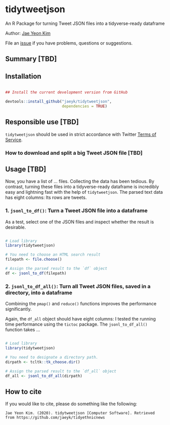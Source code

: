 # tidytweetjson

An R Package for turning Tweet JSON files into a tidyverse-ready dataframe 

Author: [Jae Yeon Kim](https://jaeyk.github.io/)

File an [issue](https://github.com/jaeyk/tidytweetjson/issues) if you have problems, questions or suggestions.

## Summary [TBD]

## Installation

```r

## Install the current development version from GitHub

devtools::install_github("jaeyk/tidytweetjson",
                         dependencies = TRUE)
```

## Responsible use [TBD]
`tidytweetjson` should be used in strict accordance with Twitter [Terms of Service](https://twitter.com/en/tos). 

### How to download and split a big Tweet JSON file [TBD]

## Usage [TBD]

Now, you have a list of ... files. Collecting the data has been tedious. By contrast, turning these files into a tidyverse-ready dataframe is incredibly easy and lightning fast with the help of `tidytweetjson`. The parsed text data has eight columns: Its rows are tweets. 

### 1. `jsonl_to_df()`: Turn a Tweet JSON file into a dataframe

As a test, select one of the JSON files and inspect whether the result is desirable.

```r

# Load library
library(tidytweetjson)

# You need to choose an HTML search result
filepath <- file.choose()

# Assign the parsed result to the `df` object
df <- jsonl_to_df(filepath)
```

### 2. `jsonl_to_df_all()`: Turn all Tweet JSON files, saved in a directory, into a dataframe

Combining the `pmap()` and `reduce()` functions improves the performance significantly.

Again, the `df_all` object should have eight columns: I tested the running time performance using the `tictoc` package. The `jsonl_to_df_all()` function takes ...

```r

# Load library
library(tidytweetjson)

# You need to designate a directory path.
dirpath <- tcltk::tk_choose.dir()

# Assign the parsed result to the `df_all` object
df_all <- jsonl_to_df_all(dirpath)

```

## How to cite

If you would like to cite, please do something like the following:

```
Jae Yeon Kim. (2020). tidytweetjson [Computer Software]. Retrieved from https://github.com/jaeyk/tidyethnicnews
```
